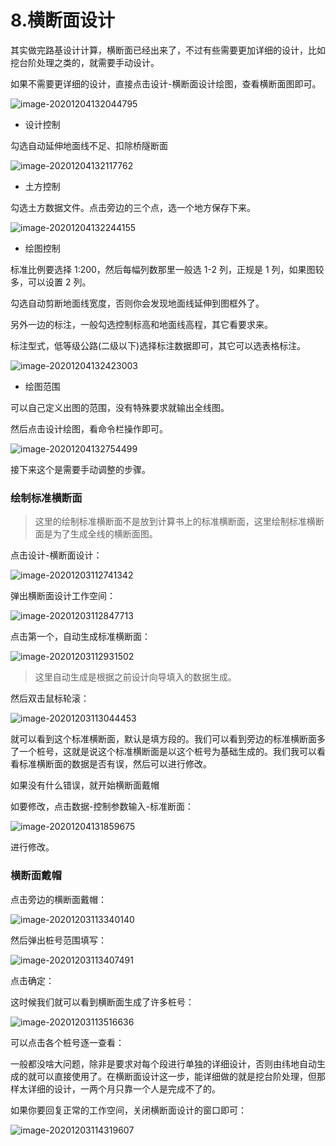 # 8.横断面设计

其实做完路基设计计算，横断面已经出来了，不过有些需要更加详细的设计，比如挖台阶处理之类的，就需要手动设计。

如果不需要更详细的设计，直接点击设计-横断面设计绘图，查看横断面图即可。

![image-20201204132044795](./08/165513297a9248b79f7e85b4c4e58ce7.webp)

- 设计控制

勾选自动延伸地面线不足、扣除桥隧断面

![image-20201204132117762](./08/d901a073f1dc4c4a88dd0c97834fcaf2.webp)

- 土方控制

勾选土方数据文件。点击旁边的三个点，选一个地方保存下来。

![image-20201204132244155](./08/c9ba1dba85e5444280d976a1ddab502e.webp)

- 绘图控制

标准比例要选择 1:200，然后每幅列数那里一般选 1-2 列，正规是 1 列，如果图较多，可以设置 2 列。

勾选自动剪断地面线宽度，否则你会发现地面线延伸到图框外了。

另外一边的标注，一般勾选控制标高和地面线高程，其它看要求来。

标注型式，低等级公路(二级以下)选择标注数据即可，其它可以选表格标注。

![image-20201204132423003](./08/0c81d32505da4d91afdd1883242ec80a.webp)

- 绘图范围

可以自己定义出图的范围，没有特殊要求就输出全线图。

然后点击设计绘图，看命令栏操作即可。

![image-20201204132754499](./08/fc2992d2785149ca866bab89ac666542.webp)

接下来这个是需要手动调整的步骤。

### 绘制标准横断面

> 这里的绘制标准横断面不是放到计算书上的标准横断面，这里绘制标准横断面是为了生成全线的横断面图。

点击设计-横断面设计：

![image-20201203112741342](./08/abb5cc5a09484498a09bf3878dd3c942.webp)

弹出横断面设计工作空间：

![image-20201203112847713](./08/275517c69aae48de8b039bcb38b555fa.webp)

点击第一个，自动生成标准横断面：

![image-20201203112931502](./08/1e03c1ca9c60430981cee82e86459726.webp)

> 这里自动生成是根据之前设计向导填入的数据生成。

然后双击鼠标轮滚：

![image-20201203113044453](./08/57b6eea291c54ebaa4072cf25e0bb052.webp)

就可以看到这个标准横断面，默认是填方段的。我们可以看到旁边的标准横断面多了一个桩号，这就是说这个标准横断面是以这个桩号为基础生成的。我们我可以看看标准横断面的数据是否有误，然后可以进行修改。

如果没有什么错误，就开始横断面戴帽

如要修改，点击数据-控制参数输入-标准断面：

![image-20201204131859675](./08/b38b4a89eada455f8d4dd88514dfd0a4.webp)

进行修改。

### 横断面戴帽

点击旁边的横断面戴帽：

![image-20201203113340140](./08/883ac8b272ec4d5f91b7a71b1837cedf.webp)

然后弹出桩号范围填写：

![image-20201203113407491](./08/5131f401c1384edb83899bad30e68398.webp)

点击确定：

这时候我们就可以看到横断面生成了许多桩号：

![image-20201203113516636](./08/b11a924dc8a94490a191d54994be6649.webp)

可以点击各个桩号逐一查看：

一般都没啥大问题，除非是要求对每个段进行单独的详细设计，否则由纬地自动生成的就可以直接使用了。在横断面设计这一步，能详细做的就是挖台阶处理，但那样太详细的设计，一两个月只靠一个人是完成不了的。

如果你要回复正常的工作空间，关闭横断面设计的窗口即可：

![image-20201203114319607](./08/cacc755b398546c1b174f4f666d26094.webp)
